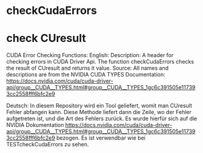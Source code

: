 # checkCudaErrors
# check CUresult
CUDA Error Checking Functions: 
English:
Description: A header for checking errors in CUDA Driver Api.
             The function checkCudaErrors checks the result of CUresult
             and returns it value. 
Source:      All names and descriptions are from the NVIDIA CUDA TYPES Documentation:
https://docs.nvidia.com/cuda/cuda-driver-api/group__CUDA__TYPES.html#group__CUDA__TYPES_1gc6c391505e117393cc2558fff6bfc2e9 

Deutsch:
In diesem Repository wird ein Tool geliefert, womit man CUresult Fehler abfangen kann. Diese Methode liefert dann die Zeile, wo der Fehler aufgetreten ist, und die Art des Fehlers zurück.
Es wurde hierfür sich auf die NVIDIA Dokumentation 
https://docs.nvidia.com/cuda/cuda-driver-api/group__CUDA__TYPES.html#group__CUDA__TYPES_1gc6c391505e117393cc2558fff6bfc2e9 
bezogen.
Es ist verwendbar wie bei TESTcheckCudaErrors zu sehen.
